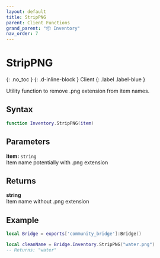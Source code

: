 ```yaml
---
layout: default
title: StripPNG
parent: Client Functions
grand_parent: "📦 Inventory"
nav_order: 7
---
```


# StripPNG
{: .no_toc }
{: .d-inline-block }
Client
{: .label .label-blue }

Utility function to remove .png extension from item names.

## Syntax

```lua
function Inventory.StripPNG(item)
```

## Parameters

**item:** `string`  
Item name potentially with .png extension

## Returns

**string**  
Item name without .png extension

## Example

```lua
local Bridge = exports['community_bridge']:Bridge()

local cleanName = Bridge.Inventory.StripPNG("water.png")
-- Returns: "water"
```
